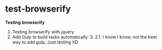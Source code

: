 # test-browserify
**Testing browserify**

1. Testing browserify with jquery
2. Add Gulp to build tasks automatically :3. 
  2.1. I know I know, not the best way to add gulp, Just testing XD